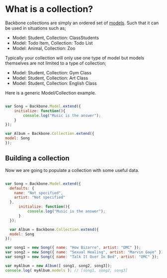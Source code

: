 # What is a collection?

Backbone collections are simply an ordered set of [models](/what-is-a-model).   Such that it can be used in situations such as;

* Model: Student, Collection: ClassStudents
* Model: Todo Item, Collection: Todo List
* Model: Animal, Collection: Zoo

Typically your collection will only use one type of model but models themselves are not limited to a type of collection;

* Model: Student, Collection: Gym Class
* Model: Student, Collection: Art Class
* Model: Student, Collection: English Class

Here is a generic Model/Collection example.

```js

var Song = Backbone.Model.extend({
    initialize: function(){
        console.log("Music is the answer");
    }
});

var Album = Backbone.Collection.extend({
model: Song
});

```

## Building a collection

Now we are going to populate a collection with some useful data.

```js

var Song = Backbone.Model.extend({
  defaults: {
    name: "Not specified",
    artist: "Not specified"
  },
      initialize: function(){
          console.log("Music is the answer");
      }
  });

  var Album = Backbone.Collection.extend({
  model: Song
});

var song1 = new Song({ name: "How Bizarre", artist: "OMC" });
var song2 = new Song({ name: "Sexual Healing", artist: "Marvin Gaye" });
var song3 = new Song({ name: "Talk It Over In Bed", artist: "OMC" });

var myAlbum = new Album([ song1, song2, song3]);
console.log( myAlbum.models ); // [song1, song2, song3]

```
